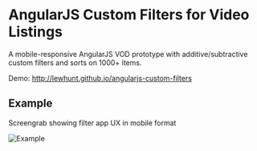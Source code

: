 # AngularJS Custom Filters for Video Listings
A mobile-responsive AngularJS VOD prototype with additive/subtractive custom filters and sorts on 1000+ items.

Demo: http://lewhunt.github.io/angularjs-custom-filters

## Example
Screengrab showing filter app UX in mobile format

![Example](img/filters-grab.gif)

